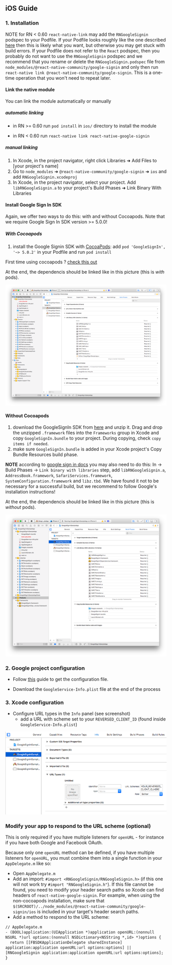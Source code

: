 ## iOS Guide

### 1. Installation

NOTE for RN < 0.60 `react-native-link` may add the `RNGoogleSignin` podspec to your Podfile. If your Podfile looks roughly like the one described [here](http://facebook.github.io/react-native/docs/integration-with-existing-apps#configuring-cocoapods-dependencies) then this is likely what you want, but otherwise you may get stuck with build errors. If your Podfile does not refer to the `React` podspec, then you probably do not want to use the `RNGoogleSignin` podspec and we recommend that you rename or delete the `RNGoogleSignin.podspec` file from `node_modules/@react-native-community/google-signin` and only then run `react-native link @react-native-community/google-signin`. This is a one-time operation that you won't need to repeat later.

#### Link the native module

You can link the module automatically or manually

##### automatic linking

- in RN >= 0.60 run `pod install` in `ios/` directory to install the module

- in RN < 0.60 run `react-native link react-native-google-signin`

##### manual linking

1. In Xcode, in the project navigator, right click Libraries ➜ Add Files to [your project's name]
2. Go to `node_modules` ➜ `@react-native-community/google-signin` ➜ `ios` and add `RNGoogleSignin.xcodeproj`
3. In Xcode, in the project navigator, select your project. Add `libRNGoogleSignin.a` to your project's Build Phases ➜ Link Binary With Libraries

#### Install Google Sign In SDK

Again, we offer two ways to do this: with and without Cocoapods. Note that we require Google Sign In SDK version >= 5.0.0!

##### With Cocoapods

1. install the Google Signin SDK with [CocoaPods](https://cocoapods.org/): add `pod 'GoogleSignIn', '~> 5.0.2'` in your Podfile and run `pod install`

First time using cocoapods ? [check this out](./how-cocoapods.md)

At the end, the dependencis should be linked like in this picture (this is _with_ pods).

[![link config](../img/buildPhasesWithPods.png)](../img/buildPhasesWithPods.png?raw=true)

#### Without Cocoapods

1. download the GoogleSignIn SDK from [here](https://developers.google.com/identity/sign-in/ios/sdk/) and unzip it. Drag and drop the unzipped `.framework` files into the `Frameworks` group in Xcode and copy `GoogleSignIn.bundle` to your project. During copying, check `copy items if needed`.
2. make sure `GoogleSignIn.bundle` is added in your Xcode project's Copy Bundle Resources build phase.

**NOTE** according to [google sign in docs](https://developers.google.com/identity/sign-in/ios/sdk/) you may also need to do this: In <your target> -> Build Phases -> `Link binary with libraries` step, add `libRNGoogleSignin.a`, `AddressBook.framework`, `SafariServices.framework`, `SystemConfiguration.framework` and `libz.tbd`. We have found it not to be necessary for a successful build, but we recommend to follow Google's installation instructions!

At the end, the dependencis should be linked like in this picture (this is _without_ pods).

[![link config](../img/buildPhasesWithoutPods.png)](../img/buildPhasesWithoutPods.png?raw=true)

### 2. Google project configuration

- Follow [this](./get-config-file.md) guide to get the configuration file.

- Download the `GoogleService-Info.plist` file at the end of the process

### 3. Xcode configuration

- Configure URL types in the `Info` panel (see screenshot)
  - add a URL with scheme set to your `REVERSED_CLIENT_ID` (found inside `GoogleService-Info.plist`)

[![link config](../img/urlTypes.png)](../img/urlTypes.png?raw=true)

### Modify your app to respond to the URL scheme (optional)

This is only required if you have multiple listeners for `openURL` - for instance if you have both Google and Facebook OAuth.

Because only one `openURL` method can be defined, if you have multiple listeners for `openURL`, you must combine them into a single function in your `AppDelegate.m` like so:

- Open `AppDelegate.m`
- Add an import: `#import <RNGoogleSignin/RNGoogleSignin.h>` (if this one will not work try `#import "RNGoogleSignin.h"`). If this file cannot be found, you need to modify your header search paths so Xcode can find headers of `react-native-google-signin`. For example, when using the non-cocoapods installation, make sure that `$(SRCROOT)/../node_modules/@react-native-community/google-signin/ios` is included in your target's header search paths.
- Add a method to respond to the URL scheme:

```objc
// AppDelegate.m
- (BOOL)application:(UIApplication *)application openURL:(nonnull NSURL *)url options:(nonnull NSDictionary<NSString *,id> *)options {
  return [[FBSDKApplicationDelegate sharedInstance] application:application openURL:url options:options] || [RNGoogleSignin application:application openURL:url options:options];
}
```
